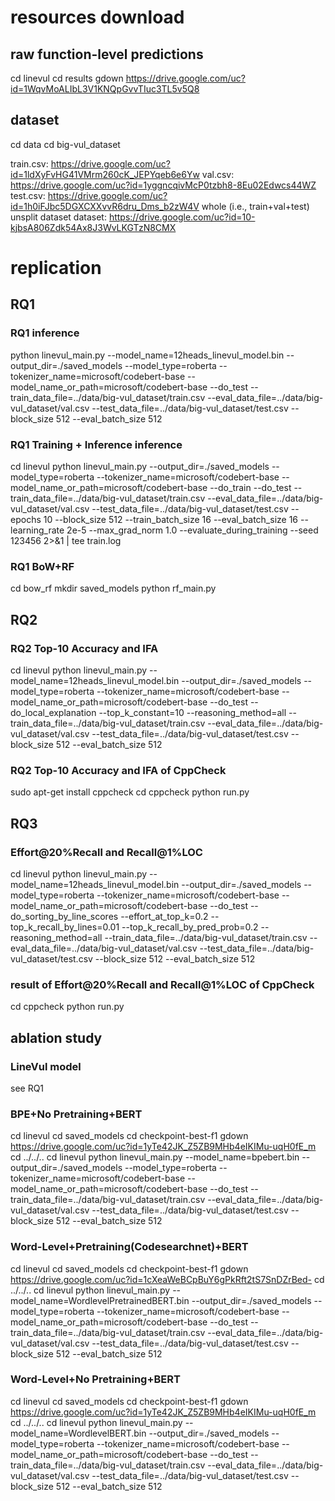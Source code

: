 # resources download
## raw function-level predictions
cd linevul
cd results
gdown https://drive.google.com/uc?id=1WqvMoALIbL3V1KNQpGvvTIuc3TL5v5Q8

## dataset
cd data
cd big-vul_dataset

train.csv: https://drive.google.com/uc?id=1ldXyFvHG41VMrm260cK_JEPYqeb6e6Yw
val.csv: https://drive.google.com/uc?id=1yggncqivMcP0tzbh8-8Eu02Edwcs44WZ
test.csv: https://drive.google.com/uc?id=1h0iFJbc5DGXCXXvvR6dru_Dms_b2zW4V
whole (i.e., train+val+test) unsplit dataset dataset: https://drive.google.com/uc?id=10-kjbsA806Zdk54Ax8J3WvLKGTzN8CMX

# replication
## RQ1
### RQ1 inference
python linevul_main.py   --model_name=12heads_linevul_model.bin   --output_dir=./saved_models   --model_type=roberta   --tokenizer_name=microsoft/codebert-base   --model_name_or_path=microsoft/codebert-base   --do_test   --train_data_file=../data/big-vul_dataset/train.csv   --eval_data_file=../data/big-vul_dataset/val.csv   --test_data_file=../data/big-vul_dataset/test.csv   --block_size 512   --eval_batch_size 512

### RQ1 Training + Inference inference
cd linevul
python linevul_main.py   --output_dir=./saved_models   --model_type=roberta   --tokenizer_name=microsoft/codebert-base   --model_name_or_path=microsoft/codebert-base   --do_train   --do_test   --train_data_file=../data/big-vul_dataset/train.csv   --eval_data_file=../data/big-vul_dataset/val.csv   --test_data_file=../data/big-vul_dataset/test.csv   --epochs 10   --block_size 512   --train_batch_size 16   --eval_batch_size 16   --learning_rate 2e-5   --max_grad_norm 1.0   --evaluate_during_training   --seed 123456  2>&1 | tee train.log

### RQ1 BoW+RF
cd bow_rf
mkdir saved_models
python rf_main.py

## RQ2
### RQ2 Top-10 Accuracy and IFA

cd linevul
python linevul_main.py   --model_name=12heads_linevul_model.bin   --output_dir=./saved_models   --model_type=roberta   --tokenizer_name=microsoft/codebert-base   --model_name_or_path=microsoft/codebert-base   --do_test   --do_local_explanation   --top_k_constant=10   --reasoning_method=all   --train_data_file=../data/big-vul_dataset/train.csv   --eval_data_file=../data/big-vul_dataset/val.csv   --test_data_file=../data/big-vul_dataset/test.csv   --block_size 512   --eval_batch_size 512

### RQ2 Top-10 Accuracy and IFA of CppCheck
sudo apt-get install cppcheck
cd cppcheck
python run.py

## RQ3
### Effort@20%Recall and Recall@1%LOC
cd linevul
python linevul_main.py   --model_name=12heads_linevul_model.bin   --output_dir=./saved_models   --model_type=roberta   --tokenizer_name=microsoft/codebert-base   --model_name_or_path=microsoft/codebert-base   --do_test   --do_sorting_by_line_scores   --effort_at_top_k=0.2   --top_k_recall_by_lines=0.01   --top_k_recall_by_pred_prob=0.2   --reasoning_method=all   --train_data_file=../data/big-vul_dataset/train.csv   --eval_data_file=../data/big-vul_dataset/val.csv   --test_data_file=../data/big-vul_dataset/test.csv   --block_size 512   --eval_batch_size 512

### result of Effort@20%Recall and Recall@1%LOC of CppCheck
cd cppcheck
python run.py

## ablation study
### LineVul model
see RQ1

### BPE+No Pretraining+BERT
cd linevul
cd saved_models
cd checkpoint-best-f1
gdown https://drive.google.com/uc?id=1yTe42JK_Z5ZB9MHb4eIKIMu-uqH0fE_m
cd ../../..
cd linevul
python linevul_main.py   --model_name=bpebert.bin   --output_dir=./saved_models   --model_type=roberta   --tokenizer_name=microsoft/codebert-base   --model_name_or_path=microsoft/codebert-base   --do_test   --train_data_file=../data/big-vul_dataset/train.csv   --eval_data_file=../data/big-vul_dataset/val.csv   --test_data_file=../data/big-vul_dataset/test.csv   --block_size 512   --eval_batch_size 512

### Word-Level+Pretraining(Codesearchnet)+BERT
cd linevul
cd saved_models
cd checkpoint-best-f1
gdown https://drive.google.com/uc?id=1cXeaWeBCpBuY6gPkRft2tS7SnDZrBed-
cd ../../..
cd linevul
python linevul_main.py   --model_name=WordlevelPretrainedBERT.bin   --output_dir=./saved_models   --model_type=roberta   --tokenizer_name=microsoft/codebert-base   --model_name_or_path=microsoft/codebert-base   --do_test   --train_data_file=../data/big-vul_dataset/train.csv   --eval_data_file=../data/big-vul_dataset/val.csv   --test_data_file=../data/big-vul_dataset/test.csv   --block_size 512   --eval_batch_size 512

### Word-Level+No Pretraining+BERT
cd linevul
cd saved_models
cd checkpoint-best-f1
gdown https://drive.google.com/uc?id=1yTe42JK_Z5ZB9MHb4eIKIMu-uqH0fE_m
cd ../../..
cd linevul
python linevul_main.py   --model_name=WordlevelBERT.bin   --output_dir=./saved_models   --model_type=roberta   --tokenizer_name=microsoft/codebert-base   --model_name_or_path=microsoft/codebert-base   --do_test   --train_data_file=../data/big-vul_dataset/train.csv   --eval_data_file=../data/big-vul_dataset/val.csv   --test_data_file=../data/big-vul_dataset/test.csv   --block_size 512   --eval_batch_size 512